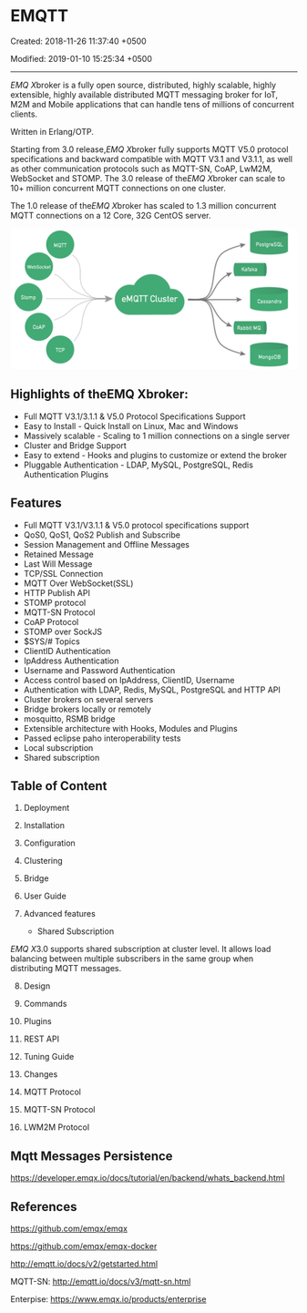 # EMQTT

Created: 2018-11-26 11:37:40 +0500

Modified: 2019-01-10 15:25:34 +0500

---

*EMQ X*broker is a fully open source, distributed, highly scalable, highly extensible, highly available distributed MQTT messaging broker for IoT, M2M and Mobile applications that can handle tens of millions of concurrent clients.

Written in Erlang/OTP.

Starting from 3.0 release,*EMQ X*broker fully supports MQTT V5.0 protocol specifications and backward compatible with MQTT V3.1 and V3.1.1, as well as other communication protocols such as MQTT-SN, CoAP, LwM2M, WebSocket and STOMP. The 3.0 release of the*EMQ X*broker can scale to 10+ million concurrent MQTT connections on one cluster.

The 1.0 release of the*EMQ X*broker has scaled to 1.3 million concurrent MQTT connections on a 12 Core, 32G CentOS server.

![](../../media/Technologies-Brokers-EMQTT-image1.png)

## Highlights of theEMQ Xbroker:
-   Full MQTT V3.1/3.1.1 & V5.0 Protocol Specifications Support
-   Easy to Install - Quick Install on Linux, Mac and Windows
-   Massively scalable - Scaling to 1 million connections on a single server
-   Cluster and Bridge Support
-   Easy to extend - Hooks and plugins to customize or extend the broker
-   Pluggable Authentication - LDAP, MySQL, PostgreSQL, Redis Authentication Plugins

## Features
-   Full MQTT V3.1/V3.1.1 & V5.0 protocol specifications support
-   QoS0, QoS1, QoS2 Publish and Subscribe
-   Session Management and Offline Messages
-   Retained Message
-   Last Will Message
-   TCP/SSL Connection
-   MQTT Over WebSocket(SSL)
-   HTTP Publish API
-   STOMP protocol
-   MQTT-SN Protocol
-   CoAP Protocol
-   STOMP over SockJS
-   $SYS/# Topics
-   ClientID Authentication
-   IpAddress Authentication
-   Username and Password Authentication
-   Access control based on IpAddress, ClientID, Username
-   Authentication with LDAP, Redis, MySQL, PostgreSQL and HTTP API
-   Cluster brokers on several servers
-   Bridge brokers locally or remotely
-   mosquitto, RSMB bridge
-   Extensible architecture with Hooks, Modules and Plugins
-   Passed eclipse paho interoperability tests
-   Local subscription
-   Shared subscription

## Table of Content

1.  Deployment

2.  Installation

3.  Configuration

4.  Clustering

5.  Bridge

6.  User Guide

7.  Advanced features
    -   Shared Subscription

*EMQ X*3.0 supports shared subscription at cluster level. It allows load balancing between multiple subscribers in the same group when distributing MQTT messages.

8.  Design

9.  Commands

10. Plugins

11. REST API

12. Tuning Guide

13. Changes

14. MQTT Protocol

15. MQTT-SN Protocol

16. LWM2M Protocol

## Mqtt Messages Persistence

<https://developer.emqx.io/docs/tutorial/en/backend/whats_backend.html>

## References

<https://github.com/emqx/emqx>

<https://github.com/emqx/emqx-docker>

<http://emqtt.io/docs/v2/getstarted.html>

MQTT-SN: <http://emqtt.io/docs/v3/mqtt-sn.html>

Enterpise: <https://www.emqx.io/products/enterprise>

